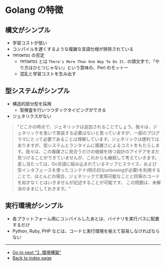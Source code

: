 # Golang の特徴

## 構文がシンプル

* 学習コストが低い
* コンパイルを遅くするような複雑な言語仕様が排除されている
* `TMTOWTDI` の否定
  * `TMTOWTDI` とは `There's More Than One Way To Do It.` の頭文字で、「やり方はひとつじゃない」という意味の、Perl のモットー
  * 混乱と学習コストを生み出す

## 型システムがシンプル

* 構造的部分型を採用
  * 型検査を行いつつダックタイピングができる
* ジェネリクスがない

> "どこかの時点で、ジェネリックは追加されることでしょう。我々は、ジェネリックを急いで実装する必要はないと思っていますが、一部のプログラマにとって必要であることは理解しています。ジェネリックは便利ではありますが、型システムとランタイムに複雑さによるコストをもたらします。我々は、この複雑さに見合うだけの価値を持つ設計のアイデアをまだ見つけることができていませんが、これからも継続して考えていきます。
差し当たっては、Go言語に組み込まれているマップとスライス、および空インタフェースを使ったコンテナ(明示的なunboxingが必要)を利用することで、ほとんどの場合、ジェネリックで実現可能なことと同等のコードを如才なくとはいきませんが記述することが可能です。
この問題は、未解決のままにしておきます。"

## 実行環境がシンプル

* 各プラットフォーム用にコンパイルしたあとは、バイナリを実行パスに配置するだけ
* Python, Ruby, PHP などは、コードと実行環境を揃えて容易しなければならない

***

* [Go to next "2. 環境構築"](./install.md)
* [Back to index page](../README.md)
